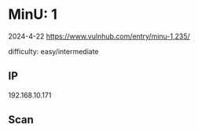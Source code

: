# MinU: 1

2024-4-22 https://www.vulnhub.com/entry/minu-1,235/

difficulty: easy/intermediate

## IP

192.168.10.171

## Scan
